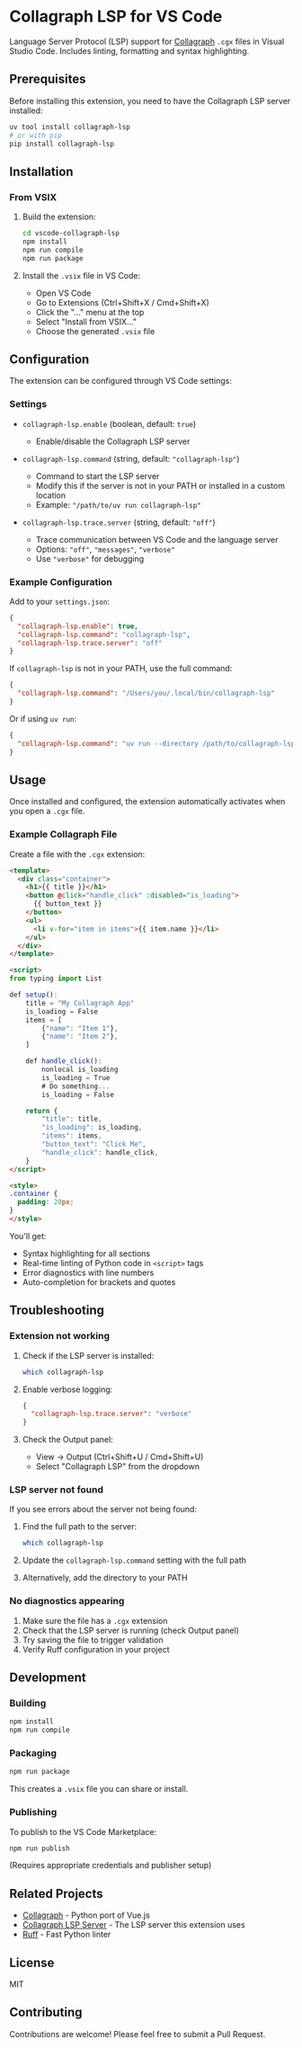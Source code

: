 # Collagraph LSP for VS Code

Language Server Protocol (LSP) support for [Collagraph](https://github.com/fork-tongue/collagraph) `.cgx` files in Visual Studio Code. Includes linting, formatting and syntax highlighting.

## Prerequisites

Before installing this extension, you need to have the Collagraph LSP server installed:

```bash
uv tool install collagraph-lsp
# or with pip
pip install collagraph-lsp
```

## Installation

<!-- TODO: make this available from the release page / builds -->

### From VSIX

1. Build the extension:
   ```bash
   cd vscode-collagraph-lsp
   npm install
   npm run compile
   npm run package
   ```

2. Install the `.vsix` file in VS Code:
   - Open VS Code
   - Go to Extensions (Ctrl+Shift+X / Cmd+Shift+X)
   - Click the "..." menu at the top
   - Select "Install from VSIX..."
   - Choose the generated `.vsix` file

## Configuration

The extension can be configured through VS Code settings:

### Settings

- `collagraph-lsp.enable` (boolean, default: `true`)
  - Enable/disable the Collagraph LSP server

- `collagraph-lsp.command` (string, default: `"collagraph-lsp"`)
  - Command to start the LSP server
  - Modify this if the server is not in your PATH or installed in a custom location
  - Example: `"/path/to/uv run collagraph-lsp"`

- `collagraph-lsp.trace.server` (string, default: `"off"`)
  - Trace communication between VS Code and the language server
  - Options: `"off"`, `"messages"`, `"verbose"`
  - Use `"verbose"` for debugging

### Example Configuration

Add to your `settings.json`:

```json
{
  "collagraph-lsp.enable": true,
  "collagraph-lsp.command": "collagraph-lsp",
  "collagraph-lsp.trace.server": "off"
}
```

If `collagraph-lsp` is not in your PATH, use the full command:

```json
{
  "collagraph-lsp.command": "/Users/you/.local/bin/collagraph-lsp"
}
```

Or if using `uv run`:

```json
{
  "collagraph-lsp.command": "uv run --directory /path/to/collagraph-lsp collagraph-lsp"
}
```

## Usage

Once installed and configured, the extension automatically activates when you open a `.cgx` file.

### Example Collagraph File

Create a file with the `.cgx` extension:

```html
<template>
  <div class="container">
    <h1>{{ title }}</h1>
    <button @click="handle_click" :disabled="is_loading">
      {{ button_text }}
    </button>
    <ul>
      <li v-for="item in items">{{ item.name }}</li>
    </ul>
  </div>
</template>

<script>
from typing import List

def setup():
    title = "My Collagraph App"
    is_loading = False
    items = [
        {"name": "Item 1"},
        {"name": "Item 2"},
    ]

    def handle_click():
        nonlocal is_loading
        is_loading = True
        # Do something...
        is_loading = False

    return {
        "title": title,
        "is_loading": is_loading,
        "items": items,
        "button_text": "Click Me",
        "handle_click": handle_click,
    }
</script>

<style>
.container {
  padding: 20px;
}
</style>
```

You'll get:
- Syntax highlighting for all sections
- Real-time linting of Python code in `<script>` tags
- Error diagnostics with line numbers
- Auto-completion for brackets and quotes

## Troubleshooting

### Extension not working

1. Check if the LSP server is installed:
   ```bash
   which collagraph-lsp
   ```

2. Enable verbose logging:
   ```json
   {
     "collagraph-lsp.trace.server": "verbose"
   }
   ```

3. Check the Output panel:
   - View → Output (Ctrl+Shift+U / Cmd+Shift+U)
   - Select "Collagraph LSP" from the dropdown

### LSP server not found

If you see errors about the server not being found:

1. Find the full path to the server:
   ```bash
   which collagraph-lsp
   ```

2. Update the `collagraph-lsp.command` setting with the full path

3. Alternatively, add the directory to your PATH

### No diagnostics appearing

1. Make sure the file has a `.cgx` extension
2. Check that the LSP server is running (check Output panel)
3. Try saving the file to trigger validation
4. Verify Ruff configuration in your project

## Development

### Building

```bash
npm install
npm run compile
```

### Packaging

```bash
npm run package
```

This creates a `.vsix` file you can share or install.

### Publishing

To publish to the VS Code Marketplace:

```bash
npm run publish
```

(Requires appropriate credentials and publisher setup)

## Related Projects

- [Collagraph](https://github.com/fork-tongue/collagraph) - Python port of Vue.js
- [Collagraph LSP Server](../) - The LSP server this extension uses
- [Ruff](https://github.com/astral-sh/ruff) - Fast Python linter

## License

MIT

## Contributing

Contributions are welcome! Please feel free to submit a Pull Request.
